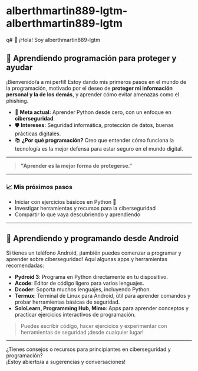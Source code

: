 # alberthmartin889-lgtm-alberthmartin889-lgtm
q# 👋 ¡Hola! Soy alberthmartin889-lgtm

## 🚀 Aprendiendo programación para proteger y ayudar

¡Bienvenido/a a mi perfil! Estoy dando mis primeros pasos en el mundo de la programación, motivado por el deseo de **proteger mi información personal y la de los demás**, y aprender cómo evitar amenazas como el phishing.

- 🎯 **Meta actual:** Aprender Python desde cero, con un enfoque en **ciberseguridad**.
- 🛡️ **Intereses:** Seguridad informática, protección de datos, buenas prácticas digitales.
- 📚 **¿Por qué programación?** Creo que entender cómo funciona la tecnología es la mejor defensa para estar seguro en el mundo digital.

---

> **"Aprender es la mejor forma de protegerse."**

---

### 📈 Mis próximos pasos
- Iniciar con ejercicios básicos en Python 🐍
- Investigar herramientas y recursos para la ciberseguridad
- Compartir lo que vaya descubriendo y aprendiendo

---

## 📱 Aprendiendo y programando desde Android

Si tienes un teléfono Android, ¡también puedes comenzar a programar y aprender sobre ciberseguridad! Aquí algunas apps y herramientas recomendadas:

- **Pydroid 3**: Programa en Python directamente en tu dispositivo.
- **Acode**: Editor de código ligero para varios lenguajes.
- **Dcoder**: Soporta muchos lenguajes, incluyendo Python.
- **Termux**: Terminal de Linux para Android, útil para aprender comandos y probar herramientas básicas de seguridad.
- **SoloLearn, Programming Hub, Mimo**: Apps para aprender conceptos y practicar ejercicios interactivos de programación.

> Puedes escribir código, hacer ejercicios y experimentar con herramientas de seguridad ¡desde cualquier lugar!

---

¿Tienes consejos o recursos para principiantes en ciberseguridad y programación?  
¡Estoy abierto/a a sugerencias y conversaciones!
